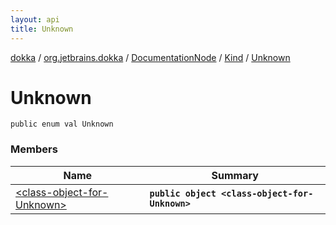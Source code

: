 ```yaml
---
layout: api
title: Unknown
---
```

[dokka](../../../../index.html) / [org.jetbrains.dokka](../../../index.html) / [DocumentationNode](../../index.html) / [Kind](../index.html) / [Unknown](index.html)


# Unknown



```
public enum val Unknown
```


### Members

| Name | Summary |
|------|---------|
|[&lt;class-object-for-Unknown&gt;](_class-object-for-Unknown_.html)|**`public object <class-object-for-Unknown>`**|
